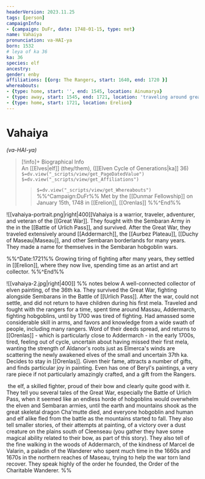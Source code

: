 ```yaml
---
headerVersion: 2023.11.25
tags: [person]
campaignInfo:
- {campaign: DuFr, date: 1748-01-15, type: met}
name: Vahaiya
pronunciation: va-HAI-ya
born: 1532
# leya of ka 36
ka: 36
species: elf
ancestry:
gender: enby
affiliations: [{org: The Rangers, start: 1640, end: 1720 }]
whereabouts:
- {type: home, start: '', end: 1545, location: Ainumarya}
- {type: away, start: 1545, end: 1721, location: 'traveling around greater Sembara'}
- {type: home, start: 1721, location: Erelion}
---
```

# Vahaiya
*(va-HAI-ya)*
>[!info]+ Biographical Info  
> An [[Elves|elf]] (they/them), ([[Elven Cycle of Generations|ka]] 36)  
> `$=dv.view("_scripts/view/get_PageDatedValue")`  
> `$=dv.view("_scripts/view/get_Affiliations")`  
>> `$=dv.view("_scripts/view/get_Whereabouts")`  
>> %%^Campaign:DuFr%% Met by the [[Dunmar Fellowship]] on January 15th, 1748 in [[Erelion]], [[Orenlas]] %%^End%%

![[vahaiya-portrait.png|right|400]]Vahaiya is a warrior, traveler, adventurer, and veteran of the [[Great War]]. They fought with the Sembaran Army in the in the [[Battle of Urlich Pass]], and survived. After the Great War, they traveled extensively around [[Addermarch]], the [[Aurbez Plateau]], [[Duchy of Maseau|Maseau]], and other Sembaran borderlands for many years. They made a name for themselves in the Sembaran hobgoblin wars.

%%^Date:1721%%
Growing tiring of fighting after many years, they settled in [[Erelion]], where they now live, spending time as an artist and art collector. 
%%^End%%

![[vahaiya-2.jpg|right|400]] %% notes below
A well-connected collector of elven painting, of the 36th ka. They survived the Great War, fighting alongside Sembarans in the Battle of [[Urlich Pass]]. After the war, could not settle, and did not return to have children during his first mela. Traveled and fought with the rangers for a time, spent time around Massau, Addermarch, fighting hobgoblins, until by 1700 was tired of fighting. Had amassed some considerable skill in arms, and favors and knowledge from a wide swath of people, including many rangers. Word of their deeds spread, and returns to [[Orenlas]] - which is particularly close to Addermarch - in the early 1700s, tired, feeling out of cycle, uncertain about having missed their first mela, wanting the strength of Aldanor's roots just as Elmerca's winds are scattering the newly awakened elves of the small and uncertain 37th ka. Decides to stay in [[Orenlas]]. Given their fame, attracts a number of gifts, and finds particular joy in painting. Even has one of Beryl's paintings, a very rare piece if not particularly amazingly crafted, and a gift from the Rangers. 

 the elf, a skilled fighter, proud of their bow and clearly quite good with it. They tell you several tales of the Great War, especially the Battle of Urlich Pass, when it seemed like an endless horde of hobgoblins would overwhelm the elven and Sembaran armies, until the earth and mountains shook as the great skeletal dragon Cha'mutte died, and everyone hobgoblin and human and elf alike fled from the battle as the mountains started to fall. They also tell smaller stories, of their attempts at painting, of a victory over a dust creature on the plains south of Cleenseau (you gather they have some magical ability related to their bow, as part of this story). They also tell of the fine walking in the woods of Addermarch, of the kindness of Marcel de Valarin, a paladin of the Wanderer who spent much time in the 1660s and 1670s in the northern reaches of Maseau, trying to help the war torn land recover. They speak highly of the order he founded, the Order of the Charitable Wanderer.
%%

